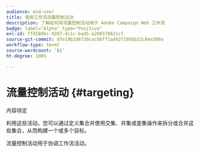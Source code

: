 ```yaml
---
audience: end-user
title: 使用工作流流量控制活动
description: 了解如何将流量控制活动用于 Adobe Campaign Web 工作流
badge: label="Alpha" type="Positive"
exl-id: ffd58dbc-9207-4c1c-bad5-a208378621cf
source-git-commit: d7e19b2d8730cacbbff1ad42f1956b32c84a309a
workflow-type: tm+mt
source-wordcount: '61'
ht-degree: 100%

---
```


# 流量控制活动 {#targeting}

内容待定

<!--à reformuler-->利用这些活动，您可以通过定义集合并使用交集、并集或差集操作来拆分或合并这些集合，从而构建一个或多个目标。

流量控制活动用于协调工作流活动。

